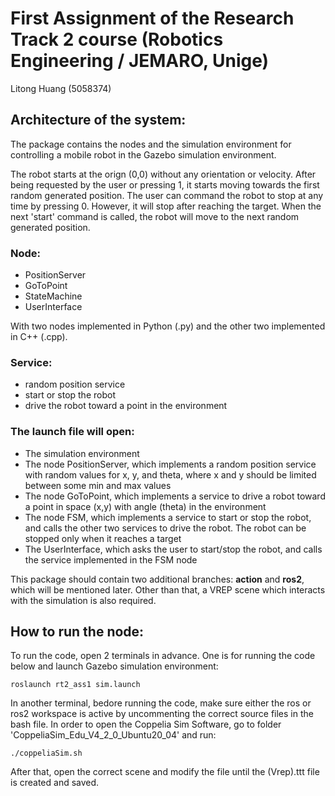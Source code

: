 # First Assignment of the Research Track 2 course (Robotics Engineering / JEMARO, Unige)

Litong Huang (5058374)


## Architecture of the system:
The package contains the nodes and the simulation environment for controlling a mobile robot in the Gazebo simulation environment.

The robot starts at the orign (0,0) without any orientation or velocity. After being requested by the user or pressing 1, it starts moving towards the first random generated position. The user can command the robot to stop at any time by pressing 0. However, it will stop after reaching the target. When the next 'start' command is called, the robot will move to the next random generated position.

### Node: 
- PositionServer
- GoToPoint
- StateMachine
- UserInterface

With two nodes implemented in Python (.py) and the other two implemented in C++ (.cpp).

### Service:
- random position service
- start or stop the robot 
- drive the robot toward a point in the environment

### The launch file will open:
- The simulation environment
- The node PositionServer, which implements a random position service with random values for x, y, and theta, where x and y should be limited between some min and max values
- The node GoToPoint, which implements a service to drive a robot toward a point in space (x,y) with angle (theta) in the environment
- The node FSM, which implements a service to start or stop the robot, and calls the other two services to drive the robot. The robot can be stopped only when it reaches a target
- The UserInterface, which asks the user to start/stop the robot, and calls the service implemented in the FSM node

This package should contain two additional branches: **action** and **ros2**, which will be mentioned later. Other than that, a VREP scene which interacts with the simulation is also required.


## How to run the node:

To run the code, open 2 terminals in advance. One is for running the code below and launch Gazebo simulation environment:

```
roslaunch rt2_ass1 sim.launch
```

In another terminal, bedore running the code, make sure either the ros or ros2 workspace is active by uncommenting the correct source files in the bash file. In order to open the Coppelia Sim Software, go to folder 'CoppeliaSim_Edu_V4_2_0_Ubuntu20_04' and run:

```
./coppeliaSim.sh
```
After that, open the correct scene and modify the file until the (Vrep).ttt file is created and saved.



